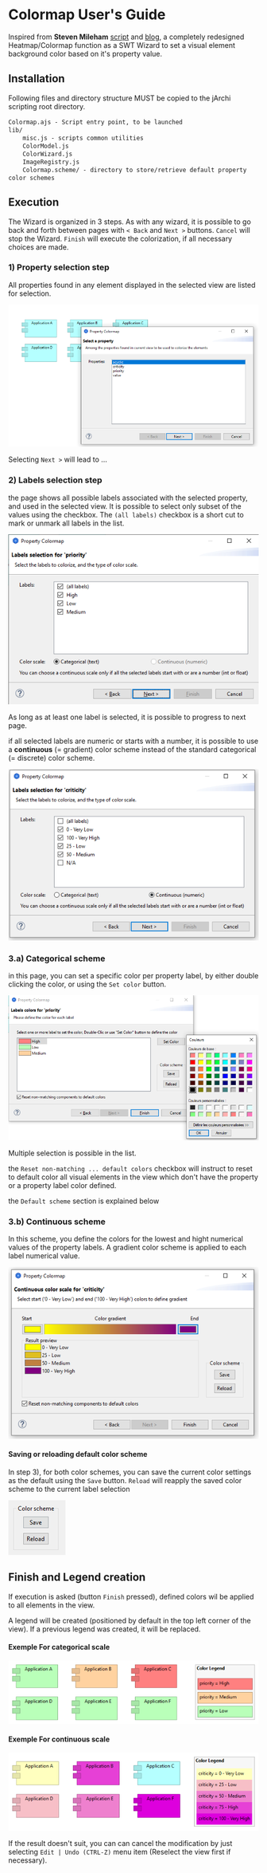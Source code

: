 # Colormap User's Guide

Inspired from **Steven Mileham** [script](https://gist.github.com/smileham/4bbca832d8fe629b72beb4e2b9a4b7ea) and [blog](https://smileham.co.uk/2022/06/15/archi-jarchi-and-rag-status-maps/), a completely redesigned Heatmap/Colormap function as a SWT Wizard to set a visual element background color based on it's property value.

## Installation
Following files and directory structure MUST be copied to the jArchi scripting root directory.

```
Colormap.ajs - Script entry point, to be launched
lib/
    misc.js - scripts common utilities
    ColorModel.js 
    ColorWizard.js
    ImageRegistry.js
    Colormap.scheme/ - directory to store/retrieve default property color schemes
```

## Execution
The Wizard is organized in 3 steps. As with any wizard, it is possible to go back and forth between pages with `< Back` and `Next >` buttons. `Cancel` will stop the Wizard. `Finish` will execute the colorization, if all necessary choices are made.

### 1) Property selection step
All properties found in any element displayed in the selected view are listed for selection.

![Property selection](./img/Property%20list.png)

Selecting `Next >` will lead to ...

### 2) Labels selection step
the page shows all possible labels associated with the selected property, and used in the selected view. It is possible to select only subset of the values using the checkbox.
The `(all labels)` checkbox is a short cut to mark or unmark all labels in the list.

![Labels selection](./img/Property%20labels%20selection.png)

As long as at least one label is selected, it is possible to progress to next page.

if all selected labels are numeric or starts with a number, it is possible to use a **continuous** (= gradient) color scheme instead of the standard categorical (= discrete) color scheme.

![Numeric Labels](./img/Property%20labels%20selection%202.png)

### 3.a) Categorical scheme 

in this page, you can set a specific color per property label, by either double clicking the color, or using the `Set color` button.

![Categorical](./img/Category%20scheme%20colors.png)

Multiple selection is possible in the list.

the `Reset non-matching ... default colors` checkbox will instruct to reset to default color all visual elements in the view which don't have the property or a property label color defined.

the `Default scheme` section is explained below

### 3.b) Continuous scheme 

In this scheme, you define the colors for the lowest and hight numerical values of the property labels. A gradient color scheme is applied to each label numerical value.

![Continuous](./img/Continuous%20scheme%20colors.png)

#### Saving or reloading default color scheme

In step 3), for both color schemes, you can save the current color settings as the default using the `Save` button. `Reload` will reapply the saved color scheme to the current label selection

![default scheme](./img/Default%20Color.png)

## Finish and Legend creation

If execution is asked (button `Finish` pressed), defined colors wil be applied to all elements in the view. 

A legend will be created (positioned by default in the top left corner of the view). If a previous legend was created, it will be replaced.

#### Exemple For categorical scale
![Categorical result](./img/Category%20Scheme%20Result.png)

#### Exemple For continuous scale
![Continuous result](./img/Continuous%20color%20output.png)

If the result doesn't suit, you can can cancel the modification by just selecting `Edit | Undo (CTRL-Z)` menu item (Reselect the view first if necessary).


